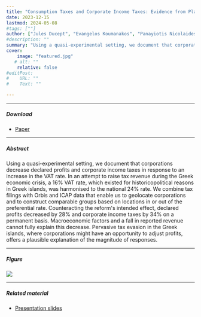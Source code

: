 ```yaml
---
title: "Consumption Taxes and Corporate Income Taxes: Evidence from Place-based VAT" 
date: 2023-12-15
lastmod: 2024-05-08
#tags: [""]
author: ["Jules Ducept", "Evangelos Koumanakos", "Panayiotis Nicolaides"]
#description: "" 
summary: "Using a quasi-experimental setting, we document that corporations decrease declared profits and corporate income taxes in response to an increase in the VAT rate. In an attempt to raise tax revenue during the Greek economic crisis, a 16% VAT rate, which existed for historicopolitical reasons in Greek islands, was harmonised to the national 24% rate. We combine tax filings with Orbis and ICAP data that enable us to geolocate corporations and to construct comparable groups based on locations in or out of the preferential rate. Counteracting the reform's intended effect, declared profits decreased by 28% and corporate income taxes by 34% on a permanent basis. Macroeconomic factors and a fall in reported revenue cannot fully explain this decrease. Pervasive tax evasion in the Greek islands, where corporations might have an opportunity to adjust profits, offers a plausible explanation of the magnitude of responses." 
cover:
    image: "featured.jpg"
   # alt: ""
    relative: false
#editPost:
#    URL: ""
#    Text: ""

---
```


---

##### Download

+ [Paper](vat.pdf)

---

##### Abstract

Using a quasi-experimental setting, we document that corporations decrease declared profits and corporate income taxes in response to an increase in the VAT rate. In an attempt to raise tax revenue during the Greek economic crisis, a 16% VAT rate, which existed for historicopolitical reasons in Greek islands, was harmonised to the national 24% rate. We combine tax filings with Orbis and ICAP data that enable us to geolocate corporations and to construct comparable groups based on locations in or out of the preferential rate. Counteracting the reform's intended effect, declared profits decreased by 28% and corporate income taxes by 34% on a permanent basis. Macroeconomic factors and a fall in reported revenue cannot fully explain this decrease. Pervasive tax evasion in the Greek islands, where corporations might have an opportunity to adjust profits, offers a plausible explanation of the magnitude of responses.

---

##### Figure

![](featured.jpg)


---

##### Related material

+ [Presentation slides](vat_present.pdf)

